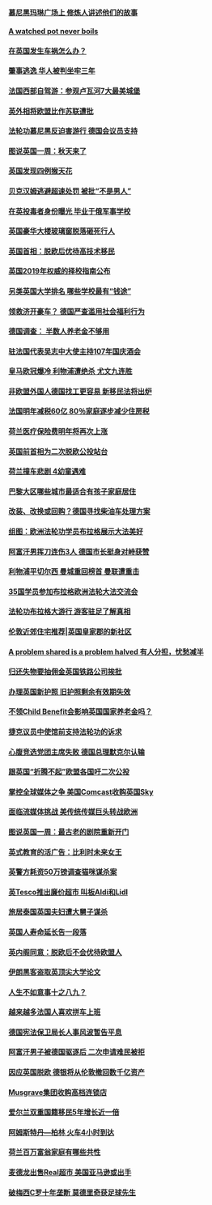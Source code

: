 #### [慕尼黑玛琳广场上 修炼人讲述他们的故事](../pages/nsc974/n10762990.md?t=10062200) 

#### [A watched pot never boils](../pages/nsc974/n10763822.md?t=10062200) 

#### [在英国发生车祸怎么办？](../pages/nsc974/n10763811.md?t=10062200) 

#### [肇事逃逸 华人被判坐牢三年](../pages/nsc974/n10763799.md?t=10062200) 

#### [法国西部自驾游：参观卢瓦河7大最美城堡](../pages/nsc974/n10760218.md?t=10062200) 

#### [英外相将欧盟比作苏联遭批](../pages/nsc974/n10761274.md?t=10062200) 

#### [法轮功慕尼黑反迫害游行 德国会议员支持](../pages/nsc974/n10760664.md?t=10062200) 

#### [图说英国一周：秋天来了](../pages/nsc974/n10761380.md?t=10062200) 

#### [英国发现四例猴天花](../pages/nsc974/n10761362.md?t=10062200) 

#### [贝克汉姆逃避超速处罚 被批“不是男人”](../pages/nsc974/n10761349.md?t=10062200) 

#### [在英投毒者身份曝光 毕业于俄军事学校](../pages/nsc974/n10761338.md?t=10062200) 

#### [英国豪华大楼玻璃窗脱落砸死行人](../pages/nsc974/n10761334.md?t=10062200) 

#### [英国首相：脱欧后优待高技术移民](../pages/nsc974/n10761323.md?t=10062200) 

#### [英国2019年权威的择校指南公布](../pages/nsc974/n10761253.md?t=10062200) 

#### [另类英国大学排名 哪些学校最有“钱途”](../pages/nsc974/n10760972.md?t=10062200) 

#### [领救济开豪车？ 德国严查滥用社会福利行为](../pages/nsc974/n10760730.md?t=10062200) 

#### [德国调查：  半数人养老金不够用](../pages/nsc974/n10760552.md?t=10062200) 

#### [驻法国代表吴志中大使主持107年国庆酒会](../pages/nsc974/n10760458.md?t=10062200) 

#### [皇马欧冠爆冷 利物浦遭绝杀 尤文九连胜](../pages/nsc974/n10759476.md?t=10062200) 

#### [非欧盟外国人德国找工更容易 新移民法将出炉](../pages/nsc974/n10758904.md?t=10062200) 

#### [法国明年减税60亿 80％家庭逐步减少住房税](../pages/nsc974/n10758112.md?t=10062200) 

#### [荷兰医疗保险费明年将再次上涨](../pages/nsc974/n10758614.md?t=10062200) 

#### [英国前首相为二次脱欧公投站台](../pages/nsc974/n10756382.md?t=10062200) 

#### [荷兰撞车悲剧 4幼童遇难](../pages/nsc974/n10758529.md?t=10062200) 

#### [巴黎大区哪些城市最适合有孩子家庭居住](../pages/nsc974/n10758451.md?t=10062200) 

#### [改装、改换或回购？德国寻找柴油车处理方案](../pages/nsc974/n10755781.md?t=10062200) 

#### [组图：欧洲法轮功学员布拉格展示大法美好](../pages/nsc974/n10756084.md?t=10062200) 

#### [阿富汗男挥刀连伤3人 德国市长挺身对峙获赞](../pages/nsc974/n10755624.md?t=10062200) 

#### [利物浦平切尔西 曼城重回榜首 曼联遭重击](../pages/nsc974/n10752442.md?t=10062200) 

#### [35国学员参加布拉格欧洲法轮大法交流会](../pages/nsc974/n10751371.md?t=10062200) 

#### [法轮功布拉格大游行 游客驻足了解真相](../pages/nsc974/n10749360.md?t=10062200) 

#### [伦敦近郊住宅推荐|英国皇家郡的新社区](../pages/nsc974/n10748402.md?t=10062200) 

#### [A problem shared is a problem halved 有人分担，忧愁减半](../pages/nsc974/n10748007.md?t=10062200) 

#### [归还失物要抽佣金英国铁路公司挨批](../pages/nsc974/n10747998.md?t=10062200) 

#### [办理英国新护照 旧护照剩余有效期失效](../pages/nsc974/n10747991.md?t=10062200) 

#### [不领Child Benefit会影响英国国家养老金吗？](../pages/nsc974/n10747977.md?t=10062200) 

#### [捷克议员中使馆前支持法轮功的诉求](../pages/nsc974/n10747691.md?t=10062200) 

#### [心腹竞选党团主席失败 德国总理默克尔认输](../pages/nsc974/n10746576.md?t=10062200) 

#### [跟英国“折腾不起”欧盟各国吁二次公投](../pages/nsc974/n10746245.md?t=10062200) 

#### [掌控全球媒体之争 美国Comcast收购英国Sky](../pages/nsc974/n10746184.md?t=10062200) 

#### [面临流媒体挑战 美传统传媒巨头转战欧洲](../pages/nsc974/n10746233.md?t=10062200) 

#### [图说英国一周：最古老的剧院重新开门](../pages/nsc974/n10746284.md?t=10062200) 

#### [英式教育的活广告：比利时未来女王](../pages/nsc974/n10746280.md?t=10062200) 

#### [英警方耗资50万镑调查猫咪谋杀案](../pages/nsc974/n10746272.md?t=10062200) 

#### [英Tesco推出廉价超市 叫板Aldi和Lidl](../pages/nsc974/n10746265.md?t=10062200) 

#### [旅居泰国英国夫妇遭大舅子谋杀](../pages/nsc974/n10746263.md?t=10062200) 

#### [英国人寿命延长告一段落](../pages/nsc974/n10746259.md?t=10062200) 

#### [英内阁同意：脱欧后不会优待欧盟人](../pages/nsc974/n10746255.md?t=10062200) 

#### [伊朗黑客盗取英顶尖大学论文](../pages/nsc974/n10746250.md?t=10062200) 

#### [人生不如意事十之八九？](../pages/nsc974/n10745399.md?t=10062200) 

#### [越来越多法国人喜欢拼车上班](../pages/nsc974/n10743007.md?t=10062200) 

#### [德国宪法保卫局长人事风波暂告平息](../pages/nsc974/n10742793.md?t=10062200) 

#### [阿富汗男子被德国驱逐后 二次申请难民被拒](../pages/nsc974/n10742927.md?t=10062200) 

#### [因应英国脱欧 德银将从伦敦撤回数千亿资产](../pages/nsc974/n10739653.md?t=10062200) 

#### [Musgrave集团收购高档连锁店](../pages/nsc974/n10740570.md?t=10062200) 

#### [爱尔兰双重国籍移民5年增长近一倍](../pages/nsc974/n10740498.md?t=10062200) 

#### [阿姆斯特丹—柏林 火车4小时到达](../pages/nsc974/n10740435.md?t=10062200) 

#### [荷兰百万富翁家庭有哪些共性](../pages/nsc974/n10740251.md?t=10062200) 

#### [麦德龙出售Real超市  美国亚马逊或出手](../pages/nsc974/n10739571.md?t=10062200) 

#### [破梅西C罗十年垄断 莫德里奇获足球先生](../pages/nsc974/n10738647.md?t=10062200) 

